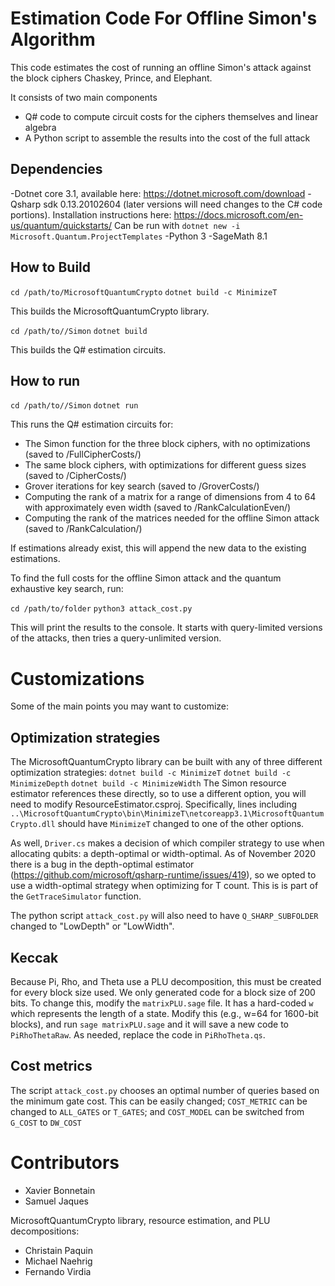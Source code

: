 # Estimation Code For Offline Simon's Algorithm

This code estimates the cost of running an offline Simon's attack against the block ciphers Chaskey, Prince, and Elephant. 

It consists of two main components
- Q# code to compute circuit costs for the ciphers themselves and linear algebra
- A Python script to assemble the results into the cost of the full attack

## Dependencies

-Dotnet core 3.1, available here: https://dotnet.microsoft.com/download
-Qsharp sdk 0.13.20102604 (later versions will need changes to the C# code portions). Installation instructions here: https://docs.microsoft.com/en-us/quantum/quickstarts/ Can be run with
   `dotnet new -i Microsoft.Quantum.ProjectTemplates`
-Python 3 
-SageMath 8.1

## How to Build

`cd /path/to/MicrosoftQuantumCrypto`
`dotnet build -c MinimizeT`

This builds the MicrosoftQuantumCrypto library.

`cd /path/to//Simon`
`dotnet build`

This builds the Q# estimation circuits.

## How to run

`cd /path/to//Simon`
`dotnet run`

This runs the Q# estimation circuits for:
- The Simon function for the three block ciphers, with no optimizations (saved to /FullCipherCosts/)
- The same block ciphers, with optimizations for different guess sizes (saved to /CipherCosts/)
- Grover iterations for key search (saved to /GroverCosts/)
- Computing the rank of a matrix for a range of dimensions from 4 to 64 with approximately even width (saved to /RankCalculationEven/)
- Computing the rank of the matrices needed for the offline Simon attack (saved to /RankCalculation/)

If estimations already exist, this will append the new data to the existing estimations.

To find the full costs for the offline Simon attack and the quantum exhaustive key search, run:

`cd /path/to/folder`
`python3 attack_cost.py`

This will print the results to the console. It starts with query-limited versions of the attacks, then tries a query-unlimited version.

# Customizations
Some of the main points you may want to customize:

## Optimization strategies
The MicrosoftQuantumCrypto library can be built with any of three different optimization strategies:
`dotnet build -c MinimizeT`
`dotnet build -c MinimizeDepth`
`dotnet build -c MinimizeWidth`
The Simon resource estimator references these directly, so to use a different option, you will need to modify ResourceEstimator.csproj. Specifically, lines including
`..\MicrosoftQuantumCrypto\bin\MinimizeT\netcoreapp3.1\MicrosoftQuantumCrypto.dll`
should have `MinimizeT` changed to one of the other options.

As well, `Driver.cs` makes a decision of which compiler strategy to use when allocating qubits: a depth-optimal or width-optimal. As of November 2020 there is a bug in the depth-optimal estimator (https://github.com/microsoft/qsharp-runtime/issues/419), so we opted to use a width-optimal strategy when optimizing for T count. This is is part of the `GetTraceSimulator` function.

The python script `attack_cost.py` will also need to have `Q_SHARP_SUBFOLDER` changed to "LowDepth" or "LowWidth".

## Keccak
Because Pi, Rho, and Theta use a PLU decomposition, this must be created for every block size used. We only generated code for a block size of 200 bits. To change this, modify the `matrixPLU.sage` file. It has a hard-coded `w` which represents the length of a state. Modify this (e.g., w=64 for 1600-bit blocks), and run `sage matrixPLU.sage` and it will save a new code to `PiRhoThetaRaw`. As needed, replace the code in `PiRhoTheta.qs`. 

## Cost metrics
The script `attack_cost.py` chooses an optimal number of queries based on the minimum gate cost. This can be easily changed; `COST_METRIC` can be changed to `ALL_GATES` or `T_GATES`; and `COST_MODEL` can be switched from `G_COST` to `DW_COST`

# Contributors

- Xavier Bonnetain
- Samuel Jaques

MicrosoftQuantumCrypto library, resource estimation, and PLU decompositions:

- Christain Paquin
- Michael Naehrig
- Fernando Virdia
